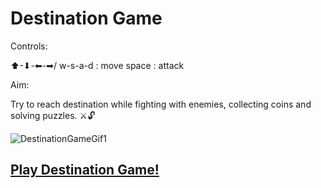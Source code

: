 # Destination Game

Controls:

⬆-⬇-⬅-➡/ w-s-a-d : move 
space : attack

Aim:

Try to reach destination while fighting with enemies, collecting coins and solving puzzles. ⚔🔓

![DestinationGameGif1](https://user-images.githubusercontent.com/74989036/183679219-154df838-cb8e-4844-bdb8-acb54cf78953.gif)

## [Play Destination Game!](https://play.unity.com/mg/other/webgl-builds-211000)


